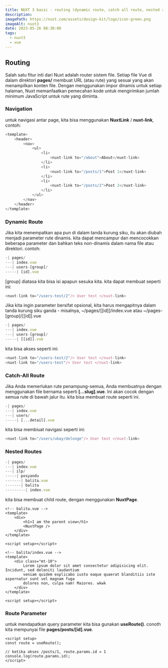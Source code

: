 ```yaml
---
title: NUXT 3 basic - routing (dynamic route, catch all route, nested route, route parameter)
description:
imagePath: https://nuxt.com/assets/design-kit/logo/icon-green.png
imageAlt: nuxt3
date: 2023-05-26 08:30:00
tags:
  - nuxt3
  - vue
---
```


## Routing

Salah satu fitur inti dari Nuxt adalah router sistem file. Setiap file Vue di dalam direktori **pages/** membuat URL (atau rute) yang sesuai yang akan menampilkan konten file. Dengan menggunakan impor dinamis untuk setiap halaman, Nuxt memanfaatkan pemecahan kode untuk mengirimkan jumlah minimum JavaScript untuk rute yang diminta.

### Navigation

untuk navigasi antar page, kita bisa menggunakan **NuxtLink** / **nuxt-link**, contoh:

```js
<template>
	<header>
		<nav>
			<ul>
				<li>
					<nuxt-link to="/about">About</nuxt-link>
				</li>
				<li>
					<nuxt-link to="/posts/1">Post 1</nuxt-link>
				</li>
				<li>
					<nuxt-link to="/posts/2">Post 2</nuxt-link>
				</li>
			</ul>
		</nav>
	</header>
</template>
```

### Dynamic Route

Jika kita menempatkan apa pun di dalam tanda kurung siku, itu akan diubah menjadi parameter rute dinamis. kita dapat mencampur dan mencocokkan beberapa parameter dan bahkan teks non-dinamis dalam nama file atau direktori.
contoh:

```js
-| pages/
---| index.vue
---| users-[group]/
-----| [id].vue
```

[group] diatasa kita bisa isi apapun sesuka kita. kita dapat membuat seperti ini:

```js
<nuxt-link to="/users-test/2"/> User test </nuxt-link>
```

Jika kita ingin parameter bersifat opsional, kita harus mengapitnya dalam tanda kurung siku ganda - misalnya, ~/pages/[[id]]/index.vue atau ~/pages-[group]/[[id]].vue

```js
-| pages/
---| index.vue
---| users-[group]/
-----| [[id]].vue
```

kita bisa akses seperti ini:

```js
<nuxt-link to="/users-test/2"/> User test </nuxt-link>
<nuxt-link to="/users-test"/> User test </nuxt-link>
```

### Catch-All Route

Jika Anda memerlukan rute penampung-semua, Anda membuatnya dengan menggunakan file bernama seperti **[...slug].vue**. Ini akan cocok dengan semua rute di bawah jalur itu. kita bisa membuat route seperti ini.

```js
-| pages/
---| index.vue
---| users/
-----| [...detail].vue
```

kita bisa membiuat navigasi seperti ini:

```js
<nuxt-link to="/users/ubay/delonge"/> User test </nuxt-link>
```

### Nested Routes

```js
-| pages/
---| index.vue
---| ilp/
-----| posyandu
-------| balita.vue
-------| balita
---------| index.vue
```

kita bisa membuat child route, dengan menggunakan **NuxtPage**.

```vue
<!-- balita.vue -->
<template>
	<div>
		<h1>I am the parent view</h1>
		<NuxtPage />
	</div>
</template>

<script setup></script>
```

```vue
<!-- balita/index.vue -->
<template>
	<div class="mt-10">
		Lorem ipsum dolor sit amet consectetur adipisicing elit. Incidunt, sed deleniti laudantium
		veniam quidem explicabo iusto eaque quaerat blanditiis iste aspernatur sunt vel magnam fuga
		dolores non, culpa nam! Maiores. wkwk
	</div>
</template>

<script setup></script>
```

### Route Parameter

untuk mendapatkan query parameter kita bisa gunakan **useRoute()**.
conoth kita mempunyai file **pages/posts/[id].vue**.

```vue
<script setup>
const route = useRoute();

// ketika akses /posts/1, route.params.id = 1
console.log(route.params.id);
</script>
```
